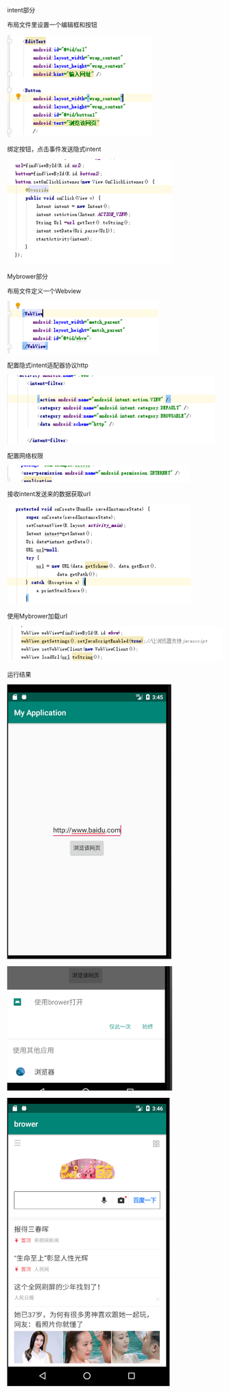 intent部分

布局文件里设置一个编辑框和按钮

![tu1](./image/tu1.png)

绑定按钮，点击事件发送隐式intent

![tu2](./image/tu2.png)

Mybrower部分

布局文件定义一个Webview

![tu3](./image/tu3.png)

配置隐式intent适配器协议http

![tu4](./image/tu4.png)

配置网络权限

![tu5](./image/tu5.png)

接收intent发送来的数据获取url

![tu6](./image/tu6.png)

使用Mybrower加载url

![tu7](./image/tu7.png)

运行结果

![tu8](./image/tu8.png)

![tu9](./image/tu9.png)

![tu10](./image/tu10.png)

